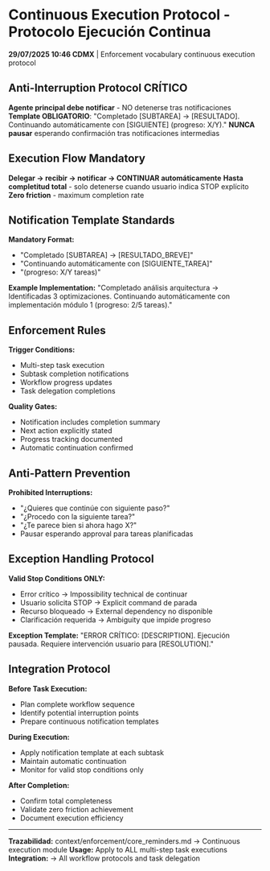 # Continuous Execution Protocol - Protocolo Ejecución Continua

**29/07/2025 10:46 CDMX** | Enforcement vocabulary continuous execution protocol

## Anti-Interruption Protocol CRÍTICO
**Agente principal debe notificar** - NO detenerse tras notificaciones
**Template OBLIGATORIO**: "Completado [SUBTAREA] → [RESULTADO]. Continuando automáticamente con [SIGUIENTE] (progreso: X/Y)."
**NUNCA pausar** esperando confirmación tras notificaciones intermedias

## Execution Flow Mandatory
**Delegar → recibir → notificar → CONTINUAR automáticamente**
**Hasta completitud total** - solo detenerse cuando usuario indica STOP explícito
**Zero friction** - maximum completion rate

## Notification Template Standards
**Mandatory Format:**
- "Completado [SUBTAREA] → [RESULTADO_BREVE]"
- "Continuando automáticamente con [SIGUIENTE_TAREA]"
- "(progreso: X/Y tareas)"

**Example Implementation:**
"Completado análisis arquitectura → Identificadas 3 optimizaciones. Continuando automáticamente con implementación módulo 1 (progreso: 2/5 tareas)."

## Enforcement Rules
**Trigger Conditions:**
- Multi-step task execution
- Subtask completion notifications
- Workflow progress updates
- Task delegation completions

**Quality Gates:**
- Notification includes completion summary
- Next action explicitly stated
- Progress tracking documented
- Automatic continuation confirmed

## Anti-Pattern Prevention
**Prohibited Interruptions:**
- "¿Quieres que continúe con siguiente paso?"
- "¿Procedo con la siguiente tarea?"
- "¿Te parece bien si ahora hago X?"
- Pausar esperando approval para tareas planificadas

## Exception Handling Protocol
**Valid Stop Conditions ONLY:**
- Error crítico → Impossibility technical de continuar
- Usuario solicita STOP → Explicit command de parada
- Recurso bloqueado → External dependency no disponible
- Clarificación requerida → Ambiguity que impide progreso

**Exception Template:**
"ERROR CRÍTICO: [DESCRIPTION]. Ejecución pausada. Requiere intervención usuario para [RESOLUTION]."

## Integration Protocol
**Before Task Execution:**
- Plan complete workflow sequence
- Identify potential interruption points
- Prepare continuous notification templates

**During Execution:**
- Apply notification template at each subtask
- Maintain automatic continuation
- Monitor for valid stop conditions only

**After Completion:**
- Confirm total completeness
- Validate zero friction achievement
- Document execution efficiency

---
**Trazabilidad:** context/enforcement/core_reminders.md → Continuous execution module
**Usage:** Apply to ALL multi-step task executions
**Integration:** → All workflow protocols and task delegation